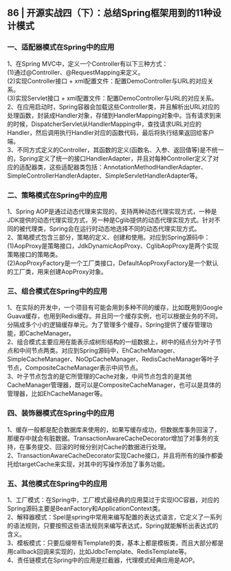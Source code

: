 ## 86 | 开源实战四（下）：总结Spring框架用到的11种设计模式
### 一、适配器模式在Spring中的应用
1、在Spring MVC中，定义一个Controller有以下三种方式：  
(1)通过@Controller、@RequestMapping来定义。  
(2)实现Controller接口 + xml配置文件：配置DemoController与URL的对应关系。  
(3)实现Servlet接口 + xml配置文件：配置DemoController与URL的对应关系。  
2、在应用启动时，Spring容器会加载这些Controller类，并且解析出URL对应的处理函数，封装成Handler对象，存储到HandlerMapping对象中。当有请求到来的时候，DispatcherServlet从HandlerMapping中，查找请求URL对应的Handler，然后调用执行Handler对应的函数代码，最后将执行结果返回给客户端。  
3、不同方式定义的Controller，其函数的定义(函数名、入参、返回值等)是不统一的，Spring定义了统一的接口HandlerAdapter，并且对每种Controller定义了对应的适配器类，这些适配器类包括：AnnotationMethodHandlerAdapter、SimpleControllerHandlerAdapter、SimpleServletHandlerAdapter等。

### 二、策略模式在Spring中的应用
1、Spring AOP是通过动态代理来实现的，支持两种动态代理实现方式，一种是JDK提供的动态代理实现方式，另一种是Cglib提供的动态代理实现方式。针对不同的被代理类，Spring会在运行时动态地选择不同的动态代理实现方式。  
2、策略模式包含三部分，策略的定义、创建和使用。对应到Spring源码中：  
(1)AopProxy是策略接口，JdkDynamicAopProxy、CglibAopProxy是两个实现策略接口的策略类。  
(2)AopProxyFactory是一个工厂类接口，DefaultAopProxyFactory是一个默认的工厂类，用来创建AopProxy对象。

### 三、组合模式在Spring中的应用
1、在实际的开发中，一个项目有可能会用到多种不同的缓存，比如既用到Google Guava缓存，也用到Redis缓存。并且同一个缓存实例，也可以根据业务的不同，分隔成多个小的逻辑缓存单元。为了管理多个缓存，Spring提供了缓存管理功能，即CacheManager。  
2、组合模式主要应用在能表示成树形结构的一组数据上，树中的结点分为叶子节点和中间节点两类。对应到Spring源码中，EhCacheManager、SimpleCacheManager、NoOpCacheManager、RedisCacheManager等叶子节点，CompositeCacheManager表示中间节点。  
3、叶子节点包含的是它所管理的Cache对象，中间节点包含的是其他CacheManager管理器，既可以是CompositeCacheManager，也可以是具体的管理器，比如EhCacheManager等。

### 四、装饰器模式在Spring中的应用
1、缓存一般都是配合数据库来使用的，如果写缓存成功，但数据库事务回滚了，那缓存中就会有脏数据。TransactionAwareCacheDecorator增加了对事务的支持，在事务提交、回滚的时候分别对Cache的数据进行处理。  
2、TransactionAwareCacheDecorator实现Cache接口，并且将所有的操作都委托给targetCache来实现，对其中的写操作添加了事务功能。

### 五、其他模式在Spring中的应用
1、工厂模式：在Spring中，工厂模式最经典的应用莫过于实现IOC容器，对应的Spring源码主要是BeanFactory和ApplicationContext类。  
2、解释器模式：Spel是spring中常用来编写配置的表达式语言，它定义了一系列的语法规则，只要按照这些语法规则来编写表达式，Spring就能解析出表达式的含义。  
3、模板模式：只要后缀带有Template的类，基本上都是模板类，而且大部分都是用callback回调来实现的，比如JdbcTemplate、RedisTemplate等。  
4、责任链模式在Spring中的应用是拦截器，代理模式经典应用是AOP。    

